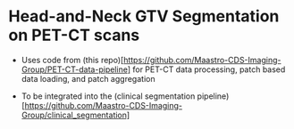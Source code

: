 # Head-and-Neck GTV Segmentation on PET-CT scans

- Uses code from (this repo)[https://github.com/Maastro-CDS-Imaging-Group/PET-CT-data-pipeline] for PET-CT data processing, patch based data loading, and patch aggregation

- To be integrated into the (clinical segmentation pipeline)[https://github.com/Maastro-CDS-Imaging-Group/clinical_segmentation]